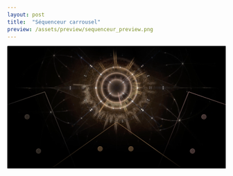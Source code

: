 ```yaml
---
layout: post
title:  "Séquenceur carrousel"
preview: /assets/preview/sequenceur_preview.png
---
```


<p align="center">
  <img src="/assets/sequenceur.png"/>
</p>





